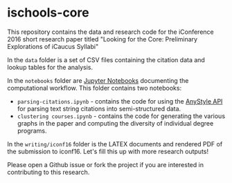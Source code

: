# ischools-core

This repository contains the data and research code for the iConference 2016 short research paper titled "Looking for the Core: Preliminary Explorations of iCaucus Syllabi"

In the `data` folder is a set of CSV files containing the citation data and lookup tables for the analysis.

In the `notebooks` folder are [Jupyter Notebooks](http://jupyter.org) documenting the computational workflow. This folder contains two notebooks:
- `parsing-citations.ipynb` - contains the code for using the [AnyStyle API](http://anystyle.io/) for parsing text string citations into semi-structured data.
- `clustering courses.ipynb` - contains the code for generating the various graphs in the paper and computing the diversity of individual degree programs.

In the `writing/iconf16` folder is the LATEX documents and rendered PDF of the submission to iconf16. Let's fill this up with more research outputs!

Please open a Github issue or fork the project if you are interested in contributing to this research.
